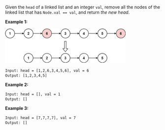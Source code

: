 Given the `head` of a linked list and an integer `val`, remove all the nodes of the linked list that has `Node.val == val`, and return *the new head*.

**Example 1:**

![img](../problems/images/removelinked-list.jpg)

```
Input: head = [1,2,6,3,4,5,6], val = 6
Output: [1,2,3,4,5]
```

**Example 2:**

```
Input: head = [], val = 1
Output: []
```

**Example 3:**

```
Input: head = [7,7,7,7], val = 7
Output: []
```
